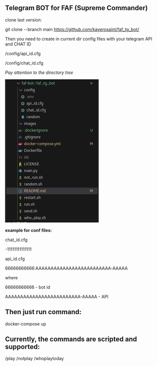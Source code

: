 ## Telegram BOT for FAF (Supreme Commander)

clone last version:
    
git clone --branch main https://github.com/kayerosaint/faf_tg_bot/

Then you need to create in current dir config files with your telegram API and CHAT ID

/config/api_id.cfg

/config/chat_id.cfg

_Pay attention to the directory tree_

![Pay attention to the directory tree.](https://github.com/kayerosaint/faf_tg_bot/blob/main/images/2024-01-24_17-17-26.jpg)

**example for conf files:**

chat_id.cfg

-11111111111111

api_id.cfg

66666666666:AAAAAAAAAAAAAAAAAAAAAAAAA-AAAAA

where

66666666666 - bot id

AAAAAAAAAAAAAAAAAAAAAAAAA-AAAAA - API

## Then just run command:

docker-compose up

## Currently, the commands are scripted and supported:

/play
/notplay
/whoplaytoday